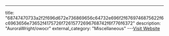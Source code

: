 ---
title: "68747470733a2f2f696d672e736869656c64732e696f2f6769746875622f6c6963656e73652f4175726f72615772696768742f6f776f6372"
description: "AuroraWright/owocr"
external_category: "Miscellaneous"
---[Visit Website](https://camo.githubusercontent.com/3d7aa32321ad10e12b0ea5a1af6ead24187462d7ea7e26a65300b9d6450a913a/68747470733a2f2f696d672e736869656c64732e696f2f6769746875622f6c6963656e73652f4175726f72615772696768742f6f776f6372)

